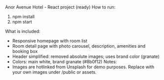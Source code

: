 Anor Avenue Hotel - React project (ready)
How to run:
1) npm install
2) npm start

What is included:
- Responsive homepage with room list
- Room detail page with photo carousel, description, amenities and booking box
- Header simplified: removed absolute images; uses brand color (granate)
- Colors: main white, brand granate (#8b0f12)
Notes:
- Images are hotlinked from Unsplash for demo purposes. Replace with your own images under /public or assets.
